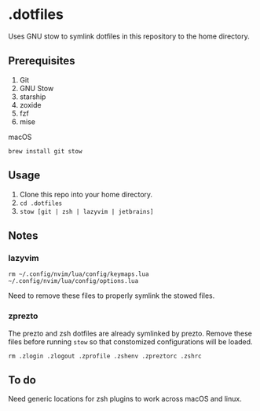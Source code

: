 # .dotfiles

Uses GNU stow to symlink dotfiles in this repository to the home directory.

## Prerequisites

1. Git
1. GNU Stow
1. starship
1. zoxide
1. fzf
1. mise

macOS
```
brew install git stow
```

## Usage

1. Clone this repo into your home directory.
1. `cd .dotfiles`
1. `stow [git | zsh | lazyvim | jetbrains]`

## Notes

### lazyvim

`rm ~/.config/nvim/lua/config/keymaps.lua ~/.config/nvim/lua/config/options.lua`

Need to remove these files to properly symlink the stowed files.

### zprezto

The prezto and zsh dotfiles are already symlinked by prezto. Remove these files before running `stow` so that constomized configurations will be loaded.

`rm .zlogin .zlogout .zprofile .zshenv .zpreztorc .zshrc`

## To do

Need generic locations for zsh plugins to work across macOS and linux.
